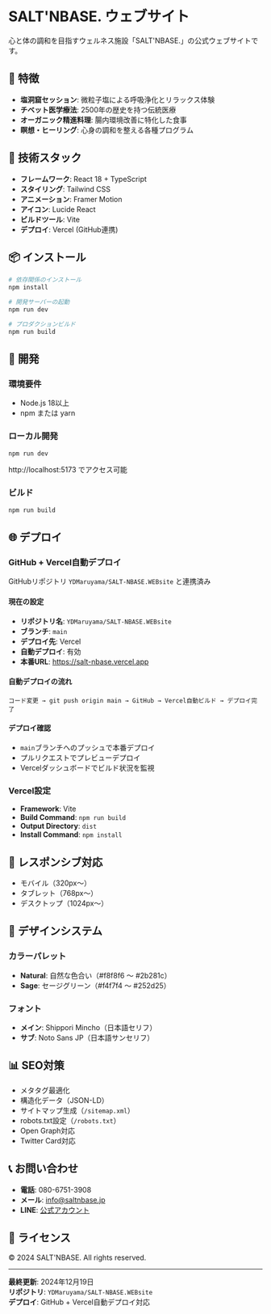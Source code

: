 # SALT'NBASE. ウェブサイト

心と体の調和を目指すウェルネス施設「SALT'NBASE.」の公式ウェブサイトです。

## 🌟 特徴

- **塩洞窟セッション**: 微粒子塩による呼吸浄化とリラックス体験
- **チベット医学療法**: 2500年の歴史を持つ伝統医療
- **オーガニック精進料理**: 腸内環境改善に特化した食事
- **瞑想・ヒーリング**: 心身の調和を整える各種プログラム

## 🚀 技術スタック

- **フレームワーク**: React 18 + TypeScript
- **スタイリング**: Tailwind CSS
- **アニメーション**: Framer Motion
- **アイコン**: Lucide React
- **ビルドツール**: Vite
- **デプロイ**: Vercel (GitHub連携)

## 📦 インストール

```bash
# 依存関係のインストール
npm install

# 開発サーバーの起動
npm run dev

# プロダクションビルド
npm run build
```

## 🔧 開発

### 環境要件
- Node.js 18以上
- npm または yarn

### ローカル開発
```bash
npm run dev
```
http://localhost:5173 でアクセス可能

### ビルド
```bash
npm run build
```

## 🌐 デプロイ

### GitHub + Vercel自動デプロイ
GitHubリポジトリ `YDMaruyama/SALT-NBASE.WEBsite` と連携済み

#### 現在の設定
- **リポジトリ名**: `YDMaruyama/SALT-NBASE.WEBsite`
- **ブランチ**: `main`
- **デプロイ先**: Vercel
- **自動デプロイ**: 有効
- **本番URL**: https://salt-nbase.vercel.app

#### 自動デプロイの流れ
```
コード変更 → git push origin main → GitHub → Vercel自動ビルド → デプロイ完了
```

#### デプロイ確認
- `main`ブランチへのプッシュで本番デプロイ
- プルリクエストでプレビューデプロイ
- Vercelダッシュボードでビルド状況を監視

### Vercel設定
- **Framework**: Vite
- **Build Command**: `npm run build`
- **Output Directory**: `dist`
- **Install Command**: `npm install`

## 📱 レスポンシブ対応

- モバイル（320px〜）
- タブレット（768px〜）
- デスクトップ（1024px〜）

## 🎨 デザインシステム

### カラーパレット
- **Natural**: 自然な色合い（#f8f8f6 〜 #2b281c）
- **Sage**: セージグリーン（#f4f7f4 〜 #252d25）

### フォント
- **メイン**: Shippori Mincho（日本語セリフ）
- **サブ**: Noto Sans JP（日本語サンセリフ）

## 📊 SEO対策

- メタタグ最適化
- 構造化データ（JSON-LD）
- サイトマップ生成（`/sitemap.xml`）
- robots.txt設定（`/robots.txt`）
- Open Graph対応
- Twitter Card対応

## 📞 お問い合わせ

- **電話**: 080-6751-3908
- **メール**: info@saltnbase.jp
- **LINE**: [公式アカウント](https://lin.ee/nug2WAF)

## 📄 ライセンス

© 2024 SALT'NBASE. All rights reserved.

---

**最終更新**: 2024年12月19日  
**リポジトリ**: `YDMaruyama/SALT-NBASE.WEBsite`  
**デプロイ**: GitHub + Vercel自動デプロイ対応